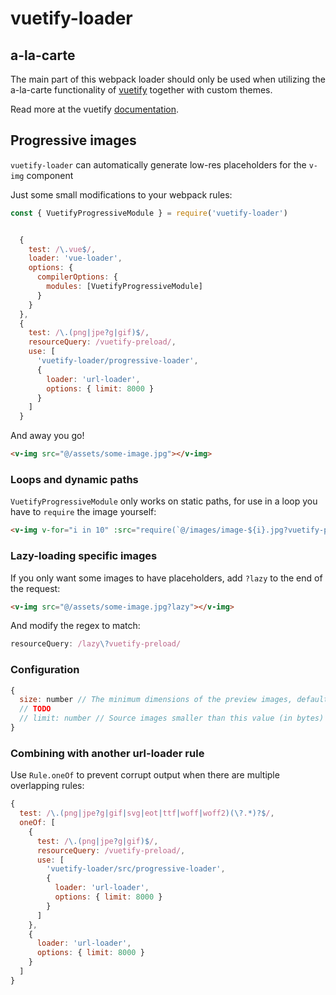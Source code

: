 # vuetify-loader

## a-la-carte
The main part of this webpack loader should only be used when utilizing the a-la-carte functionality of [vuetify](https://www.github.com/vuetifyjs/vuetify) together with custom themes.

Read more at the vuetify [documentation](https://vuetifyjs.com/releases/0.16/#/vuetify/a-la-carte).


## Progressive images

`vuetify-loader` can automatically generate low-res placeholders for the `v-img` component

Just some small modifications to your webpack rules:
```js
const { VuetifyProgressiveModule } = require('vuetify-loader')


  {
    test: /\.vue$/,
    loader: 'vue-loader',
    options: {
      compilerOptions: {
        modules: [VuetifyProgressiveModule]
      }
    }
  },
  {
    test: /\.(png|jpe?g|gif)$/,
    resourceQuery: /vuetify-preload/,
    use: [
      'vuetify-loader/progressive-loader',
      {
        loader: 'url-loader',
        options: { limit: 8000 }
      }
    ]
  }
```

And away you go!
```html
<v-img src="@/assets/some-image.jpg"></v-img>
```

### Loops and dynamic paths

`VuetifyProgressiveModule` only works on static paths, for use in a loop you have to `require` the image yourself:

```html
<v-img v-for="i in 10" :src="require(`@/images/image-${i}.jpg?vuetify-preload`)" :key="i">
```

### Lazy-loading specific images

If you only want some images to have placeholders, add `?lazy` to the end of the request:
```html
<v-img src="@/assets/some-image.jpg?lazy"></v-img>
```

And modify the regex to match:
```js
resourceQuery: /lazy\?vuetify-preload/
```

### Configuration

```js
{
  size: number // The minimum dimensions of the preview images, defaults to 9px
  // TODO
  // limit: number // Source images smaller than this value (in bytes) will not be transformed
}
```

### Combining with another url-loader rule

Use `Rule.oneOf` to prevent corrupt output when there are multiple overlapping rules:

```js
{
  test: /\.(png|jpe?g|gif|svg|eot|ttf|woff|woff2)(\?.*)?$/,
  oneOf: [
    {
      test: /\.(png|jpe?g|gif)$/,
      resourceQuery: /vuetify-preload/,
      use: [
        'vuetify-loader/src/progressive-loader',
        {
          loader: 'url-loader',
          options: { limit: 8000 }
        }
      ]
    },
    {
      loader: 'url-loader',
      options: { limit: 8000 }
    }
  ]
}
```
